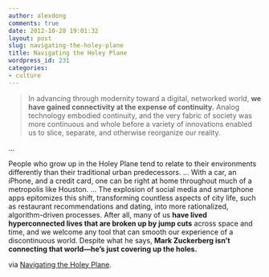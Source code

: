 ```yaml
---
author: alexdong
comments: true
date: 2012-10-28 19:01:32
layout: post
slug: navigating-the-holey-plane
title: Navigating the Holey Plane
wordpress_id: 231
categories:
- culture
---
```


> In advancing through modernity toward a digital, networked world, **we have gained connectivity at the expense of continuity.** Analog technology embodied continuity, and the very fabric of society was more continuous and whole before a variety of innovations enabled us to slice, separate, and otherwise reorganize our reality.

...

People who grow up in the Holey Plane tend to relate to their environments differently than their traditional urban predecessors. ... With a car, an iPhone, and a credit card, one can be right at home throughout much of a metropolis like Houston. ... The explosion of social media and smartphone apps epitomizes this shift, transforming countless aspects of city life, such as restaurant recommendations and dating, into more rationalized, algorithm-driven processes. After all, many of us **have lived hyperconnected lives that are broken up by jump cuts** across space and time, and we welcome any tool that can smooth our experience of a discontinuous world. Despite what he says, **Mark Zuckerberg isn’t connecting that world—he’s just covering up the holes.**


via [Navigating the Holey Plane](http://www.ribbonfarm.com/2012/10/23/navigating-the-holey-plane/).
